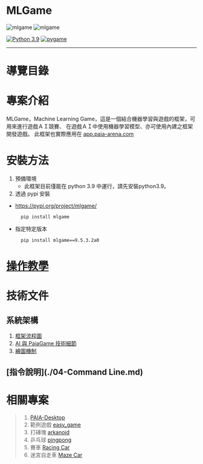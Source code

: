 # MLGame
![mlgame](https://img.shields.io/github/v/tag/PAIA-Playful-AI-Arena/mlgame)
![mlgame](https://img.shields.io/pypi/v/mlgame)
  
[![Python 3.9](https://img.shields.io/badge/python->3.9-blue.svg)](https://www.python.org/downloads/release/python-390/)
[![pygame](https://img.shields.io/badge/pygame->2.0.1-blue.svg)](https://github.com/pygame/pygame/releases/tag/2.0.1)

---

導覽目錄
=================


# 專案介紹
MLGame，Machine Learning Game，這是一個結合機器學習與遊戲的框架，可用來進行遊戲ＡＩ競賽、
在遊戲ＡＩ中使用機器學習模型、亦可使用內建之框架開發遊戲。
此框架也實際應用在 [app.paia-arena.com](https://app.paia-arena.com) 

# 安裝方法
1. 預備環境
   - 此框架目前僅能在 python 3.9 中運行，請先安裝python3.9。
2. 透過 pypi 安裝
  - https://pypi.org/project/mlgame/
    ```shell
      pip install mlgame
    ```
  - 指定特定版本
    ```shell
      pip install mlgame==9.5.3.2a0
    ```
[//]: # (3. 直接使用 docker )
# [操作教學](./02-Tutorial.md)

# 技術文件
## 系統架構
1. [框架流程圖](./03-01-System.md)
2. [AI 與 PaiaGame 技術細節](./03-02-AI_and_PaiaGame.md)
3. [繪圖機制](./03-03-PyGameView.md)

## [指令說明](./04-Command Line.md)

[//]: # (## 遊戲開發事項)

# 相關專案
> 1. [PAIA-Desktop](https://github.com/PAIA-Playful-AI-Arena/Paia-Desktop)
> 2. 範例遊戲 [easy_game](https://github.com/PAIA-Playful-AI-Arena/easy_game)
> 3. 打磚塊 [arkanoid](https://github.com/PAIA-Playful-AI-Arena/arkanoid)
> 4. 乒乓球 [pingpong](https://github.com/PAIA-Playful-AI-Arena/pingpong)
> 5. 賽車 [Racing Car](https://github.com/yen900611/racing_car)
> 6. 迷宮自走車 [Maze Car](https://github.com/yen900611/maze_car)

